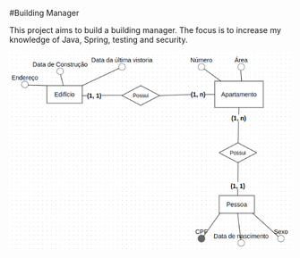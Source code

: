 #Building Manager 

<p>This project aims to build a building manager. The focus is to increase my knowledge of Java, Spring, testing and security.</p>

![Modelo Banco](img.png)
